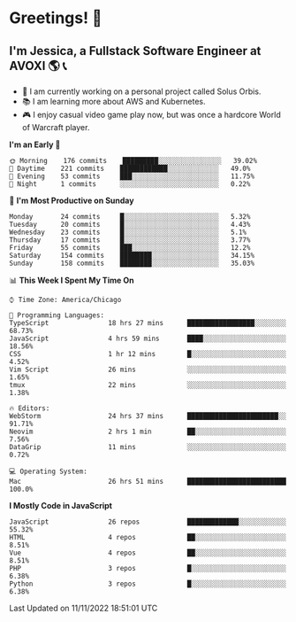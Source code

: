 # Greetings! 🧠

## I'm Jessica, a Fullstack Software Engineer at AVOXI 🌎 📞

- 🌟 I am currently working on a personal project called Solus Orbis.
- 📚 I am learning more about AWS and Kubernetes.
- 🎮 I enjoy casual video game play now, but was once a hardcore World of Warcraft player.

<!--START_SECTION:waka-->
**I'm an Early 🐤** 

```text
🌞 Morning    176 commits    █████████░░░░░░░░░░░░░░░░   39.02% 
🌆 Daytime    221 commits    ████████████░░░░░░░░░░░░░   49.0% 
🌃 Evening    53 commits     ███░░░░░░░░░░░░░░░░░░░░░░   11.75% 
🌙 Night      1 commits      ░░░░░░░░░░░░░░░░░░░░░░░░░   0.22%

```
📅 **I'm Most Productive on Sunday** 

```text
Monday       24 commits     █░░░░░░░░░░░░░░░░░░░░░░░░   5.32% 
Tuesday      20 commits     █░░░░░░░░░░░░░░░░░░░░░░░░   4.43% 
Wednesday    23 commits     █░░░░░░░░░░░░░░░░░░░░░░░░   5.1% 
Thursday     17 commits     █░░░░░░░░░░░░░░░░░░░░░░░░   3.77% 
Friday       55 commits     ███░░░░░░░░░░░░░░░░░░░░░░   12.2% 
Saturday     154 commits    ████████░░░░░░░░░░░░░░░░░   34.15% 
Sunday       158 commits    ████████░░░░░░░░░░░░░░░░░   35.03%

```


📊 **This Week I Spent My Time On** 

```text
⌚︎ Time Zone: America/Chicago

💬 Programming Languages: 
TypeScript               18 hrs 27 mins      █████████████████░░░░░░░░   68.73% 
JavaScript               4 hrs 59 mins       ████░░░░░░░░░░░░░░░░░░░░░   18.56% 
CSS                      1 hr 12 mins        █░░░░░░░░░░░░░░░░░░░░░░░░   4.52% 
Vim Script               26 mins             ░░░░░░░░░░░░░░░░░░░░░░░░░   1.65% 
tmux                     22 mins             ░░░░░░░░░░░░░░░░░░░░░░░░░   1.38%

🔥 Editors: 
WebStorm                 24 hrs 37 mins      ███████████████████████░░   91.71% 
Neovim                   2 hrs 1 min         ██░░░░░░░░░░░░░░░░░░░░░░░   7.56% 
DataGrip                 11 mins             ░░░░░░░░░░░░░░░░░░░░░░░░░   0.72%

💻 Operating System: 
Mac                      26 hrs 51 mins      █████████████████████████   100.0%

```

**I Mostly Code in JavaScript** 

```text
JavaScript               26 repos            █████████████░░░░░░░░░░░░   55.32% 
HTML                     4 repos             ██░░░░░░░░░░░░░░░░░░░░░░░   8.51% 
Vue                      4 repos             ██░░░░░░░░░░░░░░░░░░░░░░░   8.51% 
PHP                      3 repos             █░░░░░░░░░░░░░░░░░░░░░░░░   6.38% 
Python                   3 repos             █░░░░░░░░░░░░░░░░░░░░░░░░   6.38%

```



 Last Updated on 11/11/2022 18:51:01 UTC
<!--END_SECTION:waka-->

<!--
**jessikuh/jessikuh** is a ✨ _special_ ✨ repository because its `README.md` (this file) appears on your GitHub profile.

Here are some ideas to get you started:

- 🔭 I’m currently working on ...
- 🌱 I’m currently learning ...
- 👯 I’m looking to collaborate on ...
- 🤔 I’m looking for help with ...
- 💬 Ask me about ...
- 📫 How to reach me: ...
- 😄 Pronouns: ...
- ⚡ Fun fact: ...
-->
